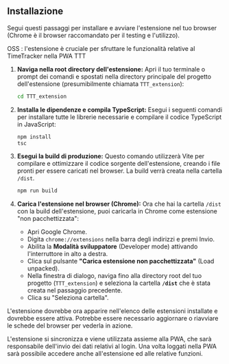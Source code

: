 ## Installazione

Segui questi passaggi per installare e avviare l'estensione nel tuo browser (Chrome è il browser raccomandato per il testing e l'utilizzo).

OSS : l'estensione è cruciale per sfruttare le funzionalità relative al TimeTracker nella PWA TTT

1.  **Naviga nella root directory dell'estensione:**
    Apri il tuo terminale o prompt dei comandi e spostati nella directory principale del progetto dell'estensione (presumibilmente chiamata `TTT_extension`):
    ```bash
    cd TTT_extension
    ```

2.  **Installa le dipendenze e compila TypeScript:**
    Esegui i seguenti comandi per installare tutte le librerie necessarie e compilare il codice TypeScript in JavaScript:
    ```bash
    npm install
    tsc
    ```

3.  **Esegui la build di produzione:**
    Questo comando utilizzerà Vite per compilare e ottimizzare il codice sorgente dell'estensione, creando i file pronti per essere caricati nel browser. La build verrà creata nella cartella `/dist`.
    ```bash
    npm run build
    ```

4.  **Carica l'estensione nel browser (Chrome):**
    Ora che hai la cartella `/dist` con la build dell'estensione, puoi caricarla in Chrome come estensione "non pacchettizzata":
    * Apri Google Chrome.
    * Digita `chrome://extensions` nella barra degli indirizzi e premi Invio.
    * Abilita la **Modalità sviluppatore** (Developer mode) attivando l'interruttore in alto a destra.
    * Clica sul pulsante **"Carica estensione non pacchettizzata"** (Load unpacked).
    * Nella finestra di dialogo, naviga fino alla directory root del tuo progetto (`TTT_extension`) e seleziona la cartella **`/dist`** che è stata creata nel passaggio precedente.
    * Clica su "Seleziona cartella".

L'estensione dovrebbe ora apparire nell'elenco delle estensioni installate e dovrebbe essere attiva. Potrebbe essere necessario aggiornare o riavviare le schede del browser per vederla in azione.

L'estensione si sincronizza e viene utilizzata assieme alla PWA, che sarà responsabile dell'invio dei dati relativi al login.
Una volta loggati nella PWA sarà possibile accedere anche all'estensione ed alle relative funzioni.